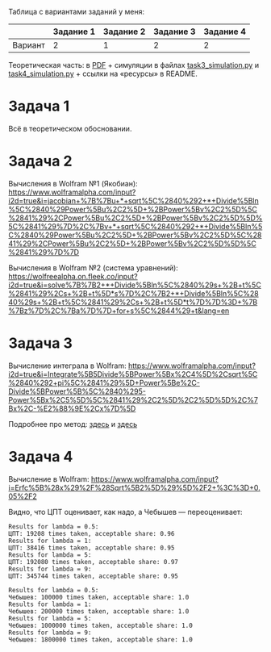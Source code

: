 Таблица с вариантами заданий у меня:

|  | Задание 1 | Задание 2 | Задание 3 | Задание 4 |
|---------|-----------|-----------|-----------|-----------|
| Вариант       | 2         | 1         | 2         | 2         |


Теоретическая часть: в [PDF](Теоретическая_часть_лабораторной_2.pdf) + симуляции в файлах [task3_simulation.py](task3_simulation.py) и [task4_simulation.py](task4_simulation.py) + ссылки на «ресурсы» в README.

# Задача 1

Всё в теоретическом обосновании.

# Задача 2

Вычисления в Wolfram №1 (Якобиан): https://www.wolframalpha.com/input?i2d=true&i=jacobian+%7B%7Bu+*+sqrt%5C%2840%292+*+Divide%5Bln%5C%2840%29Power%5Bu%2C2%5D+%2BPower%5Bv%2C2%5D%5C%2841%29%2CPower%5Bu%2C2%5D+%2BPower%5Bv%2C2%5D%5D%5C%2841%29%7D%2C%7Bv+*+sqrt%5C%2840%292+*+Divide%5Bln%5C%2840%29Power%5Bu%2C2%5D+%2BPower%5Bv%2C2%5D%5C%2841%29%2CPower%5Bu%2C2%5D+%2BPower%5Bv%2C2%5D%5D%5C%2841%29%7D%7D

Вычисления в Wolfram №2 (система уравнений): https://wolfreealpha.on.fleek.co/input?i2d=true&i=solve%7B%7B2+*+Divide%5Bln%5C%2840%29s+%2B+t%5C%2841%29%2Cs+%2B+t%5D*s%7D%2C%7B2+*+Divide%5Bln%5C%2840%29s+%2B+t%5C%2841%29%2Cs+%2B+t%5D*t%7D%7D%3D+%7B%7Bz%7D%2C%7Ba%7D%7D+for+s%5C%2844%29+t&lang=en

# Задача 3

Вычисление интеграла в Wolfram: https://www.wolframalpha.com/input?i2d=true&i=Integrate%5B5Divide%5BPower%5Bx%2C4%5D%2Csqrt%5C%2840%292+pi%5C%2841%29%5D+Power%5Be%2C-Divide%5BPower%5B%5C%2840%295-Power%5Bx%2C5%5D%5C%2841%29%2C2%5D%2C2%5D%5D%2C%7Bx%2C-%E2%88%9E%2Cx%7D%5D

Подробнее про метод: [здесь](https://en.wikipedia.org/wiki/Rejection_sampling) и [здесь](https://bookdown.org/rdpeng/advstatcomp/rejection-sampling.html)

# Задача 4

Вычисление в Wolfram: https://www.wolframalpha.com/input?i=Erfc%5B%28x%29%2F%28Sqrt%5B2%5D%29%5D%2F2+%3C%3D+0.05%2F2

Видно, что ЦПТ оценивает, как надо, а Чебышев — переоценивает:

```
Results for lambda = 0.5:
ЦПТ: 19208 times taken, acceptable share: 0.96
Results for lambda = 1:
ЦПТ: 38416 times taken, acceptable share: 0.95
Results for lambda = 5:
ЦПТ: 192080 times taken, acceptable share: 0.97
Results for lambda = 9:
ЦПТ: 345744 times taken, acceptable share: 0.95
```


```
Results for lambda = 0.5:
Чебышев: 100000 times taken, acceptable share: 1.0
Results for lambda = 1:
Чебышев: 200000 times taken, acceptable share: 1.0
Results for lambda = 5:
Чебышев: 1000000 times taken, acceptable share: 1.0
Results for lambda = 9:
Чебышев: 1800000 times taken, acceptable share: 1.0
```